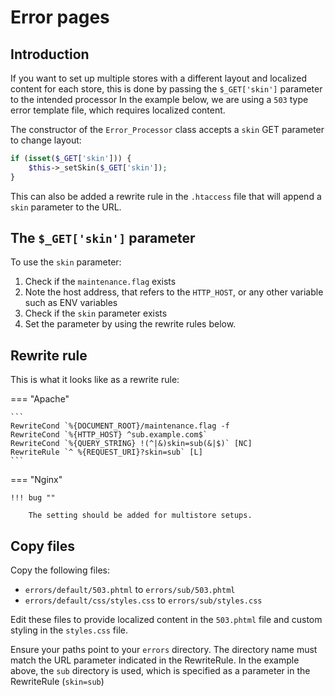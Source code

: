 # Error pages

## Introduction

If you want to set up multiple stores with a different layout and localized content for each store, this is done by passing the `$_GET['skin']` parameter to the intended processor In the example below, we are using a `503` type error template file, which requires localized content.

The constructor of the `Error_Processor` class accepts a `skin` GET parameter to change layout:

```php
if (isset($_GET['skin'])) {
    $this->_setSkin($_GET['skin']);
}
```

This can also be added a rewrite rule in the `.htaccess` file that will append a `skin` parameter to the URL.

## The `$_GET['skin']` parameter

To use the `skin` parameter:

1. Check if the `maintenance.flag` exists
2. Note the host address, that refers to the `HTTP_HOST`, or any other variable such as ENV variables
3. Check if the `skin` parameter exists
4. Set the parameter by using the rewrite rules below.

## Rewrite rule

This is what it looks like as a rewrite rule:

=== "Apache"

    ```
    RewriteCond `%{DOCUMENT_ROOT}/maintenance.flag -f
    RewriteCond `%{HTTP_HOST} ^sub.example.com$`
    RewriteCond `%{QUERY_STRING} !(^|&)skin=sub(&|$)` [NC]
    RewriteRule `^ %{REQUEST_URI}?skin=sub` [L]
    ```

=== "Nginx"

    !!! bug ""

        The setting should be added for multistore setups.

## Copy files

Copy the following files:

*  `errors/default/503.phtml` to `errors/sub/503.phtml`
*  `errors/default/css/styles.css` to `errors/sub/styles.css`

Edit these files to provide localized content in the `503.phtml` file and custom styling in the `styles.css` file.

Ensure your paths point to your `errors` directory. The directory name must match the URL parameter indicated in the RewriteRule. In the example above, the `sub` directory is used, which is specified as a parameter in the RewriteRule (`skin=sub`)
